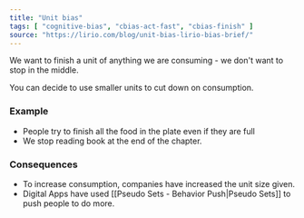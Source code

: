 ```yaml
---
title: "Unit bias"
tags: [ "cognitive-bias", "cbias-act-fast", "cbias-finish" ]
source: "https://lirio.com/blog/unit-bias-lirio-bias-brief/"
---
```


We want to finish a unit of anything we are consuming - we don't want to stop in the middle.

You can decide to use smaller units to cut down on consumption.

### Example

- People try to finish all the food in the plate even if they are full
- We stop reading book at the end of the chapter.

### Consequences

- To increase consumption, companies have increased the unit size given. 
- Digital Apps have used [[Pseudo Sets - Behavior Push|Pseudo Sets]] to push people to do more.
